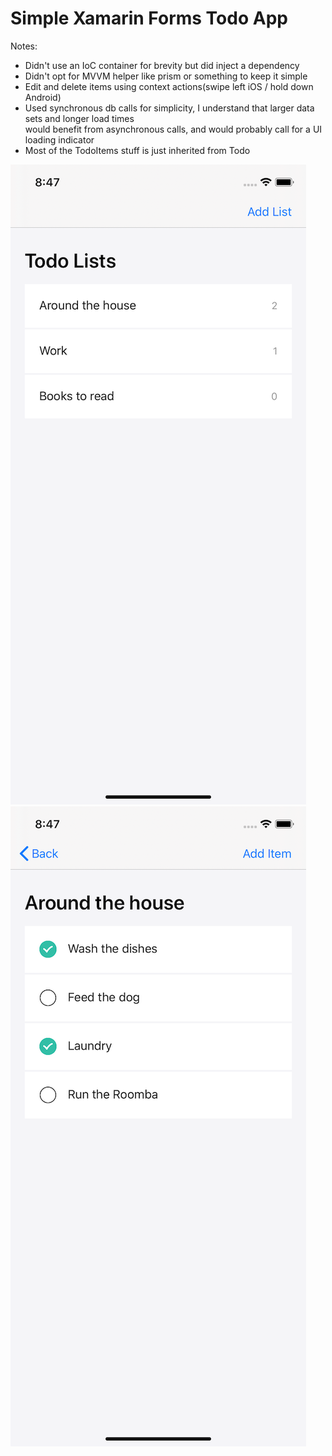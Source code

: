 # Simple Xamarin Forms Todo App

Notes:<br/>
 - Didn't use an IoC container for brevity but did inject a dependency<br/>
 - Didn't opt for MVVM helper like prism or something to keep it simple<br/>
 - Edit and delete items using context actions(swipe left iOS / hold down Android)<br/>
 - Used synchronous db calls for simplicity, I understand that larger data sets and longer load times<br/>
   would benefit from asynchronous calls, and would probably call for a UI loading indicator<br/>
 - Most of the TodoItems stuff is just inherited from Todo<br/>
 
 ![Screenshot 1](/screenshot1.png)
 ![Screenshot 2](/screenshot2.png)
